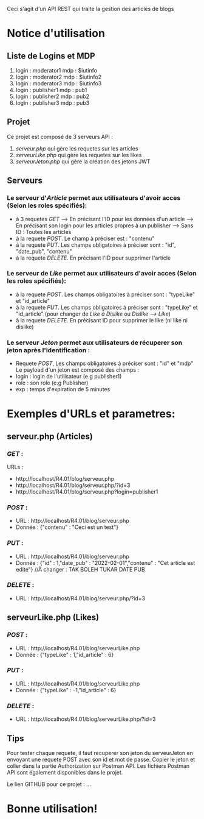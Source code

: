 Ceci s'agit d'un API REST qui traite la gestion des articles de blogs

# Notice d'utilisation

## Liste de Logins et MDP
1.  login : moderator1
    mdp : $iutinfo
2.  login : moderator2
    mdp : $iutinfo2
3.  login : moderator3
    mdp : $iutinfo3
4.  login : publisher1
    mdp : pub1
5.  login : publisher2
    mdp : pub2
6.  login : publisher3
    mdp : pub3

## Projet
Ce projet est composé de 3 serveurs API :
1. *serveur.php* qui gère les requetes sur les articles
2. *serveurLike.php* qui gère les requetes sur les likes
3. *serveurJeton.php* qui gère la création des jetons JWT

## Serveurs
### Le serveur d'*Article* permet aux utilisateurs d'avoir acces (Selon les roles spécifiés):
- à 3 requetes *GET*
    --> En précisant l'ID pour les données d'un article
    --> En précisant son login pour les articles propres à un publisher
    --> Sans ID : Toutes les articles
- à la requete *POST*. Le champ à préciser est : "contenu"
- à la requete *PUT*. Les champs obligatoires à préciser sont : "id", "date_pub", "contenu"
- à la requete *DELETE*. En précisant l'ID pour supprimer l'article

### Le serveur de *Like* permet aux utilisateurs d'avoir acces (Selon les roles spécifiés):
- à la requete *POST*. Les champs obligatoires à préciser sont : "typeLike" et "id_article"
- à la requete *PUT*. Les champs obligatoires à préciser sont : "typeLike" et "id_article" (pour changer de *Like à Dislike* ou *Dislike --> Like*)
- à la requete *DELETE*. En précisant ID pour supprimer le like (ni like ni dislike)

### Le serveur *Jeton* permet aux utilisateurs de récuperer son jeton après l'identification :
- Requete *POST*, Les champs obligatoires à préciser sont : "id" et "mdp"
Le payload d'un jeton est composé des champs :
- login : login de l'utilisateur (e.g publisher1) 
- role : son role (e.g Publisher)
- exp : temps d'expiration de 5 minutes

# Exemples d'URLs et parametres:

## serveur.php (Articles)

### *GET* :
URLs : 
- http://localhost/R4.01/blog/serveur.php
- http://localhost/R4.01/blog/serveur.php/?id=3
- http://localhost/R4.01/blog/serveur.php?login=publisher1

### *POST* :
- URL : http://localhost/R4.01/blog/serveur.php
- Donnée : {"contenu" : "Ceci est un test"}

### *PUT* :
- URL : http://localhost/R4.01/blog/serveur.php
- Donnée : {"id" : 1,"date_pub" : "2022-02-01","contenu" : "Cet article est edité"}
//À changer : TAK BOLEH TUKAR DATE PUB

### *DELETE* :
- URL : http://localhost/R4.01/blog/serveur.php/?id=3


## serveurLike.php (Likes)

### *POST* :
- URL : http://localhost/R4.01/blog/serveurLike.php
- Donnée : {"typeLike" : 1,"id_article" : 6}

### *PUT* :
- URL : http://localhost/R4.01/blog/serveurLike.php
- Donnée : {"typeLike" : -1,"id_article" : 6}

### *DELETE* :
- URL : http://localhost/R4.01/blog/serveurLike.php/?id=3

## Tips
Pour tester chaque requete, il faut recuperer son jeton du serveurJeton en envoyant une requete POST avec son id et mot de passe. Copier le jeton et coller dans la partie Authorization sur Postman API. Les fichiers Postman API sont également disponibles dans le projet.

Le lien GITHUB pour ce projet : ...

# Bonne utilisation!